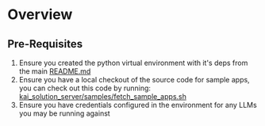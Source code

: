 # Overview

## Pre-Requisites

1. Ensure you created the python virtual environment with it's deps from the main [README.md](./README.md)
1. Ensure you have a local checkout of the source code for sample apps, you can check out this code by running: [kai_solution_server/samples/fetch_sample_apps.sh](./kai_solution_server/samples/fetch_sample_apps.sh)
1. Ensure you have credentials configured in the environment for any LLMs you may be running against
